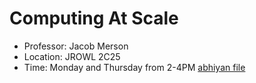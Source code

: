 # Computing At Scale

- Professor: Jacob Merson
- Location: JROWL 2C25
- Time: Monday and Thursday from 2-4PM
[abhiyan file](abhiyan-paudel.md)
